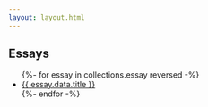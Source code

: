 ```yaml
---
layout: layout.html
---
```


## Essays

<div>
<ul> 
{%- for essay in collections.essay reversed -%}
<li>
  <a href="{{ essay.url  }}">{{ essay.data.title }}</a>
</li>
{%- endfor -%}
  </ul>
</div>
